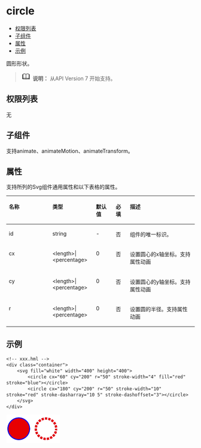 # circle<a name="ZH-CN_TOPIC_0000001164417162"></a>

-   [权限列表](#zh-cn_topic_0000001127284906_section11257113618419)
-   [子组件](#zh-cn_topic_0000001127284906_section9288143101012)
-   [属性](#zh-cn_topic_0000001127284906_section2907183951110)
-   [示例](#zh-cn_topic_0000001127284906_section360556124815)

圆形形状。

>![](../../public_sys-resources/icon-note.gif) **说明：** 
>从API Version 7 开始支持。

## 权限列表<a name="zh-cn_topic_0000001127284906_section11257113618419"></a>

无

## 子组件<a name="zh-cn_topic_0000001127284906_section9288143101012"></a>

支持animate、animateMotion、animateTransform。

## 属性<a name="zh-cn_topic_0000001127284906_section2907183951110"></a>

支持所列的Svg组件通用属性和以下表格的属性。

<a name="zh-cn_topic_0000001127284906_table20633101642315"></a>
<table><thead align="left"><tr id="zh-cn_topic_0000001127284906_row663331618238"><th class="cellrowborder" valign="top" width="23.119999999999997%" id="mcps1.1.6.1.1"><p id="zh-cn_topic_0000001127284906_aaf1247770b244944bbcc9f28d9a6f00b"><a name="zh-cn_topic_0000001127284906_aaf1247770b244944bbcc9f28d9a6f00b"></a><a name="zh-cn_topic_0000001127284906_aaf1247770b244944bbcc9f28d9a6f00b"></a>名称</p>
</th>
<th class="cellrowborder" valign="top" width="23.119999999999997%" id="mcps1.1.6.1.2"><p id="zh-cn_topic_0000001127284906_a6efc3502761f4faf9630e484280f75b6"><a name="zh-cn_topic_0000001127284906_a6efc3502761f4faf9630e484280f75b6"></a><a name="zh-cn_topic_0000001127284906_a6efc3502761f4faf9630e484280f75b6"></a>类型</p>
</th>
<th class="cellrowborder" valign="top" width="10.48%" id="mcps1.1.6.1.3"><p id="zh-cn_topic_0000001127284906_a27a37273d9ad47569ddbcb8db985d302"><a name="zh-cn_topic_0000001127284906_a27a37273d9ad47569ddbcb8db985d302"></a><a name="zh-cn_topic_0000001127284906_a27a37273d9ad47569ddbcb8db985d302"></a>默认值</p>
</th>
<th class="cellrowborder" valign="top" width="7.5200000000000005%" id="mcps1.1.6.1.4"><p id="zh-cn_topic_0000001127284906_p824610360217"><a name="zh-cn_topic_0000001127284906_p824610360217"></a><a name="zh-cn_topic_0000001127284906_p824610360217"></a>必填</p>
</th>
<th class="cellrowborder" valign="top" width="35.76%" id="mcps1.1.6.1.5"><p id="zh-cn_topic_0000001127284906_a2ff3361bfd3b420ba4967452d2ddd098"><a name="zh-cn_topic_0000001127284906_a2ff3361bfd3b420ba4967452d2ddd098"></a><a name="zh-cn_topic_0000001127284906_a2ff3361bfd3b420ba4967452d2ddd098"></a>描述</p>
</th>
</tr>
</thead>
<tbody><tr id="zh-cn_topic_0000001127284906_row36332165231"><td class="cellrowborder" valign="top" width="23.119999999999997%" headers="mcps1.1.6.1.1 "><p id="zh-cn_topic_0000001127284906_a83b6dd280109466fb015e64de1ef4df3"><a name="zh-cn_topic_0000001127284906_a83b6dd280109466fb015e64de1ef4df3"></a><a name="zh-cn_topic_0000001127284906_a83b6dd280109466fb015e64de1ef4df3"></a>id</p>
</td>
<td class="cellrowborder" valign="top" width="23.119999999999997%" headers="mcps1.1.6.1.2 "><p id="zh-cn_topic_0000001127284906_abc38fa2b85854bc687af75eb17a00a4d"><a name="zh-cn_topic_0000001127284906_abc38fa2b85854bc687af75eb17a00a4d"></a><a name="zh-cn_topic_0000001127284906_abc38fa2b85854bc687af75eb17a00a4d"></a>string</p>
</td>
<td class="cellrowborder" valign="top" width="10.48%" headers="mcps1.1.6.1.3 "><p id="zh-cn_topic_0000001127284906_a8d12e4af905d4743a5ec9cd6018d2972"><a name="zh-cn_topic_0000001127284906_a8d12e4af905d4743a5ec9cd6018d2972"></a><a name="zh-cn_topic_0000001127284906_a8d12e4af905d4743a5ec9cd6018d2972"></a>-</p>
</td>
<td class="cellrowborder" valign="top" width="7.5200000000000005%" headers="mcps1.1.6.1.4 "><p id="zh-cn_topic_0000001127284906_p42461736102118"><a name="zh-cn_topic_0000001127284906_p42461736102118"></a><a name="zh-cn_topic_0000001127284906_p42461736102118"></a>否</p>
</td>
<td class="cellrowborder" valign="top" width="35.76%" headers="mcps1.1.6.1.5 "><p id="zh-cn_topic_0000001127284906_a1a1731af05554f119fa365748f276bb2"><a name="zh-cn_topic_0000001127284906_a1a1731af05554f119fa365748f276bb2"></a><a name="zh-cn_topic_0000001127284906_a1a1731af05554f119fa365748f276bb2"></a>组件的唯一标识。</p>
</td>
</tr>
<tr id="zh-cn_topic_0000001127284906_row1634171618236"><td class="cellrowborder" valign="top" width="23.119999999999997%" headers="mcps1.1.6.1.1 "><p id="zh-cn_topic_0000001127284906_a3cf785e2a2a043268d168f58d59207c8"><a name="zh-cn_topic_0000001127284906_a3cf785e2a2a043268d168f58d59207c8"></a><a name="zh-cn_topic_0000001127284906_a3cf785e2a2a043268d168f58d59207c8"></a>cx</p>
</td>
<td class="cellrowborder" valign="top" width="23.119999999999997%" headers="mcps1.1.6.1.2 "><p id="zh-cn_topic_0000001127284906_aa9b258d23e1e425dbc2ffe8edbc91a42"><a name="zh-cn_topic_0000001127284906_aa9b258d23e1e425dbc2ffe8edbc91a42"></a><a name="zh-cn_topic_0000001127284906_aa9b258d23e1e425dbc2ffe8edbc91a42"></a>&lt;length&gt;|&lt;percentage&gt;</p>
</td>
<td class="cellrowborder" valign="top" width="10.48%" headers="mcps1.1.6.1.3 "><p id="zh-cn_topic_0000001127284906_ac312df4f14444c98955ed055456848a7"><a name="zh-cn_topic_0000001127284906_ac312df4f14444c98955ed055456848a7"></a><a name="zh-cn_topic_0000001127284906_ac312df4f14444c98955ed055456848a7"></a>0</p>
</td>
<td class="cellrowborder" valign="top" width="7.5200000000000005%" headers="mcps1.1.6.1.4 "><p id="zh-cn_topic_0000001127284906_p1624612362219"><a name="zh-cn_topic_0000001127284906_p1624612362219"></a><a name="zh-cn_topic_0000001127284906_p1624612362219"></a>否</p>
</td>
<td class="cellrowborder" valign="top" width="35.76%" headers="mcps1.1.6.1.5 "><p id="zh-cn_topic_0000001127284906_p62121758111517"><a name="zh-cn_topic_0000001127284906_p62121758111517"></a><a name="zh-cn_topic_0000001127284906_p62121758111517"></a>设置圆心的x轴坐标。支持属性动画</p>
</td>
</tr>
<tr id="zh-cn_topic_0000001127284906_row1259531661611"><td class="cellrowborder" valign="top" width="23.119999999999997%" headers="mcps1.1.6.1.1 "><p id="zh-cn_topic_0000001127284906_p1359601671613"><a name="zh-cn_topic_0000001127284906_p1359601671613"></a><a name="zh-cn_topic_0000001127284906_p1359601671613"></a>cy</p>
</td>
<td class="cellrowborder" valign="top" width="23.119999999999997%" headers="mcps1.1.6.1.2 "><p id="zh-cn_topic_0000001127284906_p65967163165"><a name="zh-cn_topic_0000001127284906_p65967163165"></a><a name="zh-cn_topic_0000001127284906_p65967163165"></a>&lt;length&gt;|&lt;percentage&gt;</p>
</td>
<td class="cellrowborder" valign="top" width="10.48%" headers="mcps1.1.6.1.3 "><p id="zh-cn_topic_0000001127284906_p10596151671610"><a name="zh-cn_topic_0000001127284906_p10596151671610"></a><a name="zh-cn_topic_0000001127284906_p10596151671610"></a>0</p>
</td>
<td class="cellrowborder" valign="top" width="7.5200000000000005%" headers="mcps1.1.6.1.4 "><p id="zh-cn_topic_0000001127284906_p1059610169169"><a name="zh-cn_topic_0000001127284906_p1059610169169"></a><a name="zh-cn_topic_0000001127284906_p1059610169169"></a>否</p>
</td>
<td class="cellrowborder" valign="top" width="35.76%" headers="mcps1.1.6.1.5 "><p id="zh-cn_topic_0000001127284906_p125961416161611"><a name="zh-cn_topic_0000001127284906_p125961416161611"></a><a name="zh-cn_topic_0000001127284906_p125961416161611"></a>设置圆心的y轴坐标。支持属性动画</p>
</td>
</tr>
<tr id="zh-cn_topic_0000001127284906_row11404114510176"><td class="cellrowborder" valign="top" width="23.119999999999997%" headers="mcps1.1.6.1.1 "><p id="zh-cn_topic_0000001127284906_p11404124541714"><a name="zh-cn_topic_0000001127284906_p11404124541714"></a><a name="zh-cn_topic_0000001127284906_p11404124541714"></a>r</p>
</td>
<td class="cellrowborder" valign="top" width="23.119999999999997%" headers="mcps1.1.6.1.2 "><p id="zh-cn_topic_0000001127284906_p108919015549"><a name="zh-cn_topic_0000001127284906_p108919015549"></a><a name="zh-cn_topic_0000001127284906_p108919015549"></a>&lt;length&gt;|&lt;percentage&gt;</p>
</td>
<td class="cellrowborder" valign="top" width="10.48%" headers="mcps1.1.6.1.3 "><p id="zh-cn_topic_0000001127284906_p20892019541"><a name="zh-cn_topic_0000001127284906_p20892019541"></a><a name="zh-cn_topic_0000001127284906_p20892019541"></a>0</p>
</td>
<td class="cellrowborder" valign="top" width="7.5200000000000005%" headers="mcps1.1.6.1.4 "><p id="zh-cn_topic_0000001127284906_p7893010540"><a name="zh-cn_topic_0000001127284906_p7893010540"></a><a name="zh-cn_topic_0000001127284906_p7893010540"></a>否</p>
</td>
<td class="cellrowborder" valign="top" width="35.76%" headers="mcps1.1.6.1.5 "><p id="zh-cn_topic_0000001127284906_p78950185420"><a name="zh-cn_topic_0000001127284906_p78950185420"></a><a name="zh-cn_topic_0000001127284906_p78950185420"></a>设置圆的半径。支持属性动画</p>
</td>
</tr>
</tbody>
</table>

## 示例<a name="zh-cn_topic_0000001127284906_section360556124815"></a>

```
<!-- xxx.hml -->
<div class="container">
    <svg fill="white" width="400" height="400">
        <circle cx="60" cy="200" r="50" stroke-width="4" fill="red" stroke="blue"></circle>
        <circle cx="180" cy="200" r="50" stroke-width="10" stroke="red" stroke-dasharray="10 5" stroke-dashoffset="3"></circle>
    </svg>
</div>
```

![](figures/zh-cn_image_0000001173164853.png)


